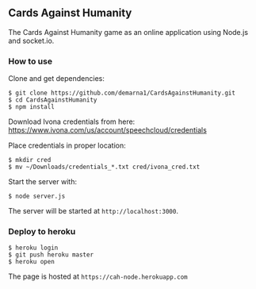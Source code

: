 ## Cards Against Humanity

The Cards Against Humanity game as an online application using Node.js and socket.io.

### How to use

Clone and get dependencies:
```
$ git clone https://github.com/demarna1/CardsAgainstHumanity.git
$ cd CardsAgainstHumanity
$ npm install
```

Download Ivona credentials from here: https://www.ivona.com/us/account/speechcloud/credentials

Place credentials in proper location:
```
$ mkdir cred
$ mv ~/Downloads/credentials_*.txt cred/ivona_cred.txt
```

Start the server with:
```
$ node server.js
```

The server will be started at `http://localhost:3000`.

### Deploy to heroku

```
$ heroku login
$ git push heroku master
$ heroku open
```

The page is hosted at `https://cah-node.herokuapp.com`

